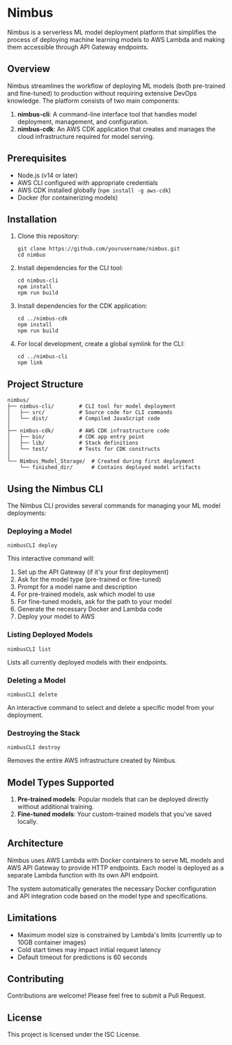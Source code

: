 # Nimbus

Nimbus is a serverless ML model deployment platform that simplifies the process of deploying machine learning models to AWS Lambda and making them accessible through API Gateway endpoints.

## Overview

Nimbus streamlines the workflow of deploying ML models (both pre-trained and fine-tuned) to production without requiring extensive DevOps knowledge. The platform consists of two main components:

1. **nimbus-cli**: A command-line interface tool that handles model deployment, management, and configuration.
2. **nimbus-cdk**: An AWS CDK application that creates and manages the cloud infrastructure required for model serving.

## Prerequisites

- Node.js (v14 or later)
- AWS CLI configured with appropriate credentials
- AWS CDK installed globally (`npm install -g aws-cdk`)
- Docker (for containerizing models)

## Installation

1. Clone this repository:

   ```
   git clone https://github.com/yourusername/nimbus.git
   cd nimbus
   ```

2. Install dependencies for the CLI tool:

   ```
   cd nimbus-cli
   npm install
   npm run build
   ```

3. Install dependencies for the CDK application:

   ```
   cd ../nimbus-cdk
   npm install
   npm run build
   ```

4. For local development, create a global symlink for the CLI:
   ```
   cd ../nimbus-cli
   npm link
   ```

## Project Structure

```
nimbus/
├── nimbus-cli/        # CLI tool for model deployment
│   ├── src/           # Source code for CLI commands
│   └── dist/          # Compiled JavaScript code
│
├── nimbus-cdk/        # AWS CDK infrastructure code
│   ├── bin/           # CDK app entry point
│   ├── lib/           # Stack definitions
│   └── test/          # Tests for CDK constructs
│
└── Nimbus_Model_Storage/  # Created during first deployment
    └── finished_dir/      # Contains deployed model artifacts
```

## Using the Nimbus CLI

The Nimbus CLI provides several commands for managing your ML model deployments:

### Deploying a Model

```
nimbusCLI deploy
```

This interactive command will:

1. Set up the API Gateway (if it's your first deployment)
2. Ask for the model type (pre-trained or fine-tuned)
3. Prompt for a model name and description
4. For pre-trained models, ask which model to use
5. For fine-tuned models, ask for the path to your model
6. Generate the necessary Docker and Lambda code
7. Deploy your model to AWS

### Listing Deployed Models

```
nimbusCLI list
```

Lists all currently deployed models with their endpoints.

### Deleting a Model

```
nimbusCLI delete
```

An interactive command to select and delete a specific model from your deployment.

### Destroying the Stack

```
nimbusCLI destroy
```

Removes the entire AWS infrastructure created by Nimbus.

## Model Types Supported

1. **Pre-trained models**: Popular models that can be deployed directly without additional training.
2. **Fine-tuned models**: Your custom-trained models that you've saved locally.

## Architecture

Nimbus uses AWS Lambda with Docker containers to serve ML models and AWS API Gateway to provide HTTP endpoints. Each model is deployed as a separate Lambda function with its own API endpoint.

The system automatically generates the necessary Docker configuration and API integration code based on the model type and specifications.

## Limitations

- Maximum model size is constrained by Lambda's limits (currently up to 10GB container images)
- Cold start times may impact initial request latency
- Default timeout for predictions is 60 seconds

## Contributing

Contributions are welcome! Please feel free to submit a Pull Request.

## License

This project is licensed under the ISC License.
